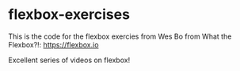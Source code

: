# flexbox-exercises

This is the code for the flexbox exercies from Wes Bo from What the Flexbox?!: https://flexbox.io

Excellent series of videos on flexbox!
